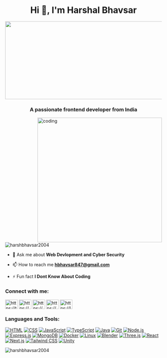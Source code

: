 <h1 align="center">Hi 👋, I'm Harshal Bhavsar</h1>
<img align="center" src="https://imgs.search.brave.com/XEyYIEtsAELJjVHMctF3PRl6zt0BiJK135Q76db7dKw/rs:fit:860:0:0/g:ce/aHR0cHM6Ly9jZG4u/cGl4YWJheS5jb20v/cGhvdG8vMjAxNi8x/MC8xMi8yMi80NC9t/b3VudGFpbnMtMTcz/NjIwOV82NDAuanBn" alt="" width="1500" height="250">
<h3 align="center">A passionate frontend developer from India</h3>
<img align="right" alt="coding"width="400" src="https://i.pinimg.com/originals/81/17/8b/81178b47a8598f0c81c4799f2cdd4057.gif">
<audio src="WhatsApp Audio 2023-12-21 at 23.50.48_94dd5dd6.mp3" autoplay></audio >

<p align="left"> <img src="https://komarev.com/ghpvc/?username=harshbhavsar2004&label=Profile%20views&color=0e75b6&style=flat" alt="harshbhavsar2004" /> </p>

- 💬 Ask me about **Web Devlopment and Cyber Security**

- 📫 How to reach me **hbhavsar847@gmail.com**

- ⚡ Fun fact **I Dont Know About Coding**

<h3 align="left">Connect with me:</h3>
<p align="left">
<a href="https://twitter.com/https://twitter.com/harshalbha21586" target="blank"><img align="center" src="https://raw.githubusercontent.com/rahuldkjain/github-profile-readme-generator/master/src/images/icons/Social/twitter.svg" alt="https://twitter.com/harshalbha21586" height="30" width="40" /></a>
<a href="https://linkedin.com/in/https://www.linkedin.com/in/harsh-bhavsar-856755259/" target="blank"><img align="center" src="https://raw.githubusercontent.com/rahuldkjain/github-profile-readme-generator/master/src/images/icons/Social/linked-in-alt.svg" alt="https://www.linkedin.com/in/harsh-bhavsar-856755259/" height="30" width="40" /></a>
<a href="https://instagram.com/https://www.instagram.com/ha._.rsh_bhavsar/?next=%2fiam_harsh-bhavsar%2f" target="blank"><img align="center" src="https://raw.githubusercontent.com/rahuldkjain/github-profile-readme-generator/master/src/images/icons/Social/instagram.svg" alt="https://www.instagram.com/ha._.rsh_bhavsar/?next=%2fiam_harsh-bhavsar%2f" height="30" width="40" /></a>
<a href="https://www.hackerrank.com/https://www.hackerrank.com/profile/hbhavsar847" target="blank"><img align="center" src="https://raw.githubusercontent.com/rahuldkjain/github-profile-readme-generator/master/src/images/icons/Social/hackerrank.svg" alt="https://www.hackerrank.com/profile/hbhavsar847" height="30" width="40" /></a>
<a href="https://www.leetcode.com/https://leetcode.com/hbhavsar847/" target="blank"><img align="center" src="https://raw.githubusercontent.com/rahuldkjain/github-profile-readme-generator/master/src/images/icons/Social/leet-code.svg" alt="https://leetcode.com/hbhavsar847/" height="30" width="40" /></a>
</p>

<h3 align="left">Languages and Tools:</h3>

[![HTML](https://img.shields.io/badge/HTML-E34F26?style=for-the-badge&logo=html5&logoColor=white)](https://developer.mozilla.org/en-US/docs/Web/HTML)
[![CSS](https://img.shields.io/badge/CSS-1572B6?style=for-the-badge&logo=css3&logoColor=white)](https://developer.mozilla.org/en-US/docs/Web/CSS)
[![JavaScript](https://img.shields.io/badge/JavaScript-F7DF1E?style=for-the-badge&logo=javascript&logoColor=black)](https://developer.mozilla.org/en-US/docs/Web/JavaScript)
[![TypeScript](https://img.shields.io/badge/TypeScript-007ACC?style=for-the-badge&logo=typescript&logoColor=white)](https://www.typescriptlang.org/)
[![Java](https://img.shields.io/badge/Java-007396?style=for-the-badge&logo=java&logoColor=white)](https://www.java.com/)
[![Git](https://img.shields.io/badge/Git-F05032?style=for-the-badge&logo=git&logoColor=white)](https://git-scm.com/)
[![Node.js](https://img.shields.io/badge/Node.js-339933?style=for-the-badge&logo=node.js&logoColor=white)](https://nodejs.org/)
[![Express.js](https://img.shields.io/badge/Express.js-000000?style=for-the-badge&logo=express&logoColor=white)](https://expressjs.com/)
[![MongoDB](https://img.shields.io/badge/MongoDB-47A248?style=for-the-badge&logo=mongodb&logoColor=white)](https://www.mongodb.com/)
[![Docker](https://img.shields.io/badge/Docker-2496ED?style=for-the-badge&logo=docker&logoColor=white)](https://www.docker.com/)
[![Linux](https://img.shields.io/badge/Linux-FCC624?style=for-the-badge&logo=linux&logoColor=black)](https://www.linux.org/)
[![Blender](https://img.shields.io/badge/Blender-F5792A?style=for-the-badge&logo=blender&logoColor=white)](https://www.blender.org/)
[![Three.js](https://img.shields.io/badge/Three.js-000000?style=for-the-badge&logo=three.js&logoColor=white)](https://threejs.org/)
[![React](https://img.shields.io/badge/React-61DAFB?style=for-the-badge&logo=react&logoColor=white)](https://reactjs.org/)
[![Next.js](https://img.shields.io/badge/Next.js-000000?style=for-the-badge&logo=next.js&logoColor=white)](https://nextjs.org/)
[![Tailwind CSS](https://img.shields.io/badge/Tailwind_CSS-38B2AC?style=for-the-badge&logo=tailwind-css&logoColor=white)](https://tailwindcss.com/)
[![Unity](https://img.shields.io/badge/Unity-000000?style=for-the-badge&logo=unity&logoColor=white)](https://unity.com/)

<p><img align="left" src="https://github-readme-stats.vercel.app/api/top-langs?username=harshbhavsar2004&show_icons=true&locale=en&layout=compact" alt="harshbhavsar2004" /></p>


